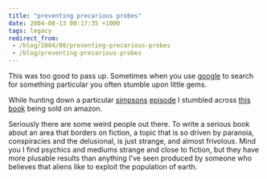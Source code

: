 ```yaml
---
title: "preventing precarious probes"
date: 2004-08-13 00:17:35 +1000
tags: legacy
redirect_from:
 - /blog/2004/08/preventing-precarious-probes
 - /blog/preventing-precarious-probes
---
```


This was too good to pass up. Sometimes when you use <a href="http://www.google.com">google</a> to search for something particular you often stumble upon little gems.

While hunting down a particular <a href="http://www.thesimpsons.com">simpsons</a> <a href="http://www.thesimpsons.com/episode_guide/0515.htm">episode</a> I stumbled across <a href="http://www.amazon.com/exec/obidos/tg/detail/-/0609802631/002-8262583-6152031?v=glance">this book</a> being sold on amazon.

Seriously there are some weird people out there. To write a serious book about an area that borders on fiction, a topic that is so driven by paranoia, conspiracies and the delusional, is just strange, and almost frivolous. Mind you I find psychics and mediums strange and close to fiction, but they have more plusable results than anything I've seen produced by someone who believes that aliens like to exploit the population of earth.
